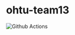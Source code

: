 # ohtu-team13
![Github Actions](https://github.com/gitblast/ohtu-team13/workflows/Java%20CI%20with%20Gradle/badge.svg)

